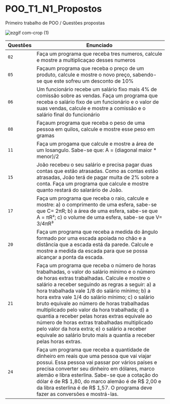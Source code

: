# POO_T1_N1_Propostos
Primeiro trabalho de POO / Questões propostas

![ezgif com-crop (1)](https://user-images.githubusercontent.com/125037138/224166045-f6ca9177-da70-4b27-88c9-ba862a437f6d.jpg)

| Questões | Enunciado |
| ------------- | -------------- |
|  `02`  | Faça um programa que receba tres numeros, calcule e mostre a multiplicaçao desses numeros  |
|  `05`  | Façaum programa que receba o preço de um produto, calcule e mostre o novo preço, sabendo-se que este sofreu um desconto de 10% |
|  `06`  |  Um funcionário recebe um salário fixo mais 4% de comissão sobre as vendas. Faça um programa que receba o salário fixo de um funcionário e o valor de suas vendas, calcule e mostre a comissão e o salário final do funcionário |  
|  `08`  | Façaum programa que receba o peso de uma pessoa em quilos, calcule e mostre esse peso em gramas |        
|  `11`  |  Faça um progama que calcule e mostre a área de um losangulo. Sabe-se que: A = (diagonal maior * menor)/2 |
|  `15`  |  João recebeu o seu salário e precisa pagar duas contas que estão atrasadas. Como as contas estão atrasadas, João terá de pagar multa de 2% sobre a conta. Faça um programa que calcule e mostre quanto restará do salarário de João.       |
|  `17`  |  Faça um programa que receba o raio, calcule e mostre: a) o comprimento de uma esfera, sabe-se que C= 2πR; b) a área de uma esfera, sabe-se que A = πR²; c) o volume de uma esfera, sabe-se que V= 3/4πR³       |
|  `20`  |  Faça um programa que receba a medida do ângulo formado por uma escada apoiada no chão e a distância que a escada está da parede. Calcule e mostre a medida da escada para que se possa alcançar a ponta da escada.       |
|  `21`  |  Faça um programa que receba o número de horas trabalhadas, o valor do salário mínimo e o número de horas extras trabalhadas. Calcule e mostre o salário a receber seguindo as regras a seguir: a) a hora trabalhada vale 1/8 do salário mínimo; b) a hora extra vale 1/4 do salário mínimo; c) o salário bruto equivale ao número de horas trabalhadas multiplicado pelo valor da hora trabalhada; d) a quantia a receber pelas horas extras equivale ao número de horas extras trabalhadas multiplicado pelo valor da hora extra; e) o salário a receber equivale ao salário bruto mais a quantia a receber pelas horas extras.       |
|  `24`  |  Faça um programa que receba a quantidade de dinheiro em reais que uma pessoa que vai viajar possui. Essa pessoa vai passar por vários países e precisa converter seu dinheiro em dólares, marco alemão e libra esterlina. Sabe-se que a cotação do dólar é de R$ 1,80, do marco alemão é de R$ 2,00 e da libra esterlina é de R$ 1,57. O programa deve fazer as conversões e mostrá-las.       |
